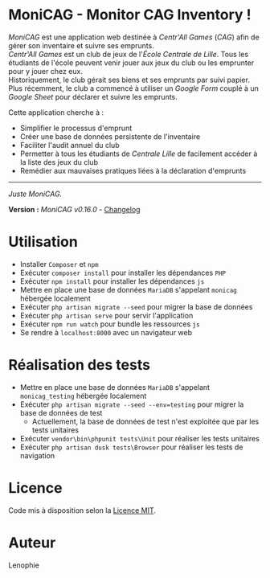 # MoniCAG - Monitor CAG Inventory !

*MoniCAG* est une application web destinée à *Centr'All Games* (*CAG*) afin de gérer son inventaire et suivre ses emprunts.  
*Centr'All Games* est un club de jeux de l'*École Centrale de Lille*. Tous les étudiants de l'école peuvent venir jouer aux jeux du club ou les emprunter pour y jouer chez eux.  
Historiquement, le club gérait ses biens et ses emprunts par suivi papier. Plus récemment, le club a commencé à utiliser un *Google Form* couplé à un *Google Sheet* pour déclarer et suivre les emprunts.  

Cette application cherche à :
* Simplifier le processus d'emprunt
* Créer une base de données persistente de l'inventaire
* Faciliter l'audit annuel du club
* Permetter à tous les étudiants de *Centrale Lille* de facilement accéder à la liste des jeux du club
* Remédier aux mauvaises pratiques liées à la déclaration d'emprunts

---

*Juste MoniCAG.*

**Version :** *MoniCAG v0.16.0* - [Changelog](./changelog.md)

# Utilisation

* Installer ```Composer``` et ```npm```
* Exécuter ```composer install``` pour installer les dépendances ```PHP```
* Exécuter ```npm install``` pour installer les dépendances ```js```
* Mettre en place une base de données ```MariaDB``` s'appelant ```monicag``` hébergée localement
* Exécuter ```php artisan migrate --seed``` pour migrer la base de données
* Exécuter ```php artisan serve``` pour servir l'application
* Exécuter ```npm run watch``` pour bundle les ressources ```js```
* Se rendre à ```localhost:8000``` avec un navigateur web

# Réalisation des tests
* Mettre en place une base de données ```MariaDB``` s'appelant ```monicag_testing``` hébergée localement
* Exécuter ```php artisan migrate --seed --env=testing``` pour migrer la base de données de test
    * Actuellement, la base de données de test n'est exploitée que par les tests unitaires
* Exécuter ```vendor\bin\phpunit tests\Unit``` pour réaliser les tests unitaires
* Exécuter ```php artisan dusk tests\Browser``` pour réaliser les tests de navigation

# Licence

Code mis à disposition selon la [Licence MIT](./LICENSE).

# Auteur

Lenophie
